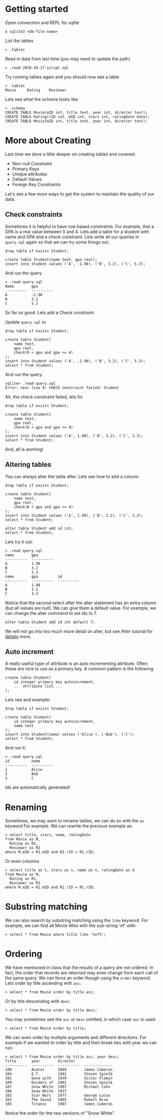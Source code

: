 # Getting started

Open connection and REPL for sqlite

    $ sqlite3 <db-file-name>

List the tables

    > .tables

Read in data from last time (you may need to update the path)

    > .read 2018-10-17-script.sql

Try running tables again and you should now see a table

    > .tables
    Movie     Rating    Reviewer

Lets see what the schema looks like

    > .schema
    CREATE TABLE Movie(mID int, title text, year int, director text);
    CREATE TABLE Rating(rID int, mID int, stars int, ratingDate date);
    CREATE TABLE Movie(mID int, title text, year int, director text);

# More about Creating

Last time we dove a little deeper on creating tables and covered:

- Non-null Constraint
- Primary Keys
- Unique attributes
- Default Values
- Foreign Key Constraints

Let's see a few more ways to get the system to maintain the quality of our
data.

## Check constraints

Sometimes it is helpful to have row based constraints. For example, that a GPA
is a real value between 0 and 4.  Lets add a table for a student with name and
GPA and a check constraint.  Lets write all our queries in `query.sql` again so
that we can try some things out.

    drop table if exists Student;

    create table Student(name text, gpa real);
    insert into Student values ('A', -1.98), ('B', 3.2), ('C', 5.3);

And run the query

    > .read query.sql
    Name        gpa
    ----------  ----------
    A           -1.98
    B           3.2
    C           5.3

So far so good.  Lets add a Check constraint

Update `query.sql` to

    drop table if exists Student;

    create table Student(
        name text,
        gpa real,
        check(0 < gpa and gpa <= 4)
    );
    insert into Student values ('A', -1.98), ('B', 3.2), ('C', 5.3);
    select * from Student;

And run the query:

    sqlite> .read query.sql
    Error: near line 8: CHECK constraint failed: Student

Ah, the check constraint failed,  lets fix

    drop table if exists Student;

    create table Student(
        name text,
        gpa real,
        check(0 < gpa and gpa <= 4)
    );
    insert into Student values ('A', 1.98), ('B', 3.2), ('C', 3.3);
    select * from Student;

And, all is working!

## Altering tables

You can always alter the table after.  Lets see how to add a column

    drop table if exists Student;

    create table Student(
        name text,
        gpa real,
        check(0 < gpa and gpa <= 4)
    );
    insert into Student values ('A', 1.98), ('B', 3.2), ('C', 3.3);
    select * from Student;

    alter table Student add id int;
    select * from Student;

Lets try it out:

    > .read query.sql
    name        gpa
    ----------  ----------
    A           1.98
    B           3.2
    C           3.3
    name        gpa         id
    ----------  ----------  ----------
    A           1.98
    B           3.2
    C           3.3

Notice that the second select after the alter statement has an extra column (but
all values are null).  We can give them a default value.  For example, we can
change the alter command to set ids to 7.

    alter table Student add id int default 7;

We will not go into too much more detail on alter, but
see Alter tutorial for [detials](https://www.w3schools.com/sql/sql_alter.asp)
more.

## Auto increment

A really useful type of attribute is an auto incrementing attribute.  Often
these are nice to use as a primary key.  A common pattern is the following

    create table Student(
        id integer primary key autoincrement,
        ... attribute list....
    );

Lets see and example:

    drop table if exists Student;

    create table Student(
        id integer primary key autoincrement,
        name text
    );
    insert into Student(name) values ('Alice'), ('Bob'), ('C');
    select * from Student;

And run it:

    > .read query.sql
    id          name
    ----------  ----------
    1           Alice
    2           Bob
    3           C

Ids are automatically generated!

# Renaming

Sometimes, we may want to rename tables, we can do so with the `as` keyword For
example.  We can rewrite the previous example as:

    > select title, stars, name, ratingDate
    from Movie as M,
      Rating as R1,
      Reviewer as R2
    where M.mID = R1.mID and R2.rID = R1.rID;

Or even columns

    > select title as t, stars as s, name as n, ratingDate as d
    from Movie as M,
      Rating as R1,
      Reviewer as R2
    where M.mID = R1.mID and R2.rID = R1.rID;

# Substring matching

We can also search by substring matching using the `like` keyword. For example,
we can find all Movie titles with the sub-string 'of' with:

    > select * from Movie where title like '%of%';

# Ordering

We have mentioned in class that the results of a query are not ordered.  In
fact, the order that records are returned may even change from each call of the
same query.  We can force an order though using the `order` keyword.  Lets order
by title ascending with `asc`:

    > select * from Movie order by title asc;

Or by title descending with `desc`:

    > select * from Movie order by title desc;

You may sometimes see the `asc` or `desc` omitted, in which case `asc` is used.

    > select * from Movie order by title;

We can even order by multiple arguments and different directions.  For example
if we wanted to order by title and then break ties with year we can run:

    > select * from Movie order by title asc, year desc;
    Title       year        director
    ----------  ----------  ----------  -------------
    108         Avatar      2009        James Cameron
    104         E.T.        1982        Steven Spielb
    101         Gone with   1939        Victor Flemin
    109         Raiders of  1981        Steven Spielb
    107         Snow White  1997        Michael Cohn
    106         Snow White  1937
    102         Star Wars   1977        George Lucas
    103         The Sound   1965        Robert Wise
    105         Titanic     1997        James Cameron

Notice the order for the two versions of "Snow White".

